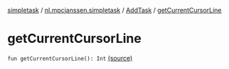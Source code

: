 [simpletask](../../index.md) / [nl.mpcjanssen.simpletask](../index.md) / [AddTask](index.md) / [getCurrentCursorLine](.)

# getCurrentCursorLine

`fun getCurrentCursorLine(): Int` [(source)](https://github.com/mpcjanssen/simpletask-android/blob/master/src/main/java/nl/mpcjanssen/simpletask/AddTask.kt#L539)